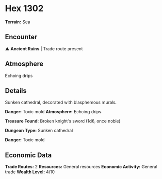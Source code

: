 # Hex 1302

**Terrain:** Sea

## Encounter
▲ **Ancient Ruins** | Trade route present

## Atmosphere
Echoing drips

## Details
Sunken cathedral, decorated with blasphemous murals.

**Danger:** Toxic mold
**Atmosphere:** Echoing drips

**Treasure Found:** Broken knight's sword (1d6, once noble)


**Dungeon Type:** Sunken cathedral

**Danger:** Toxic mold

## Economic Data
**Trade Routes:** 2
**Resources:** General resources
**Economic Activity:** General trade
**Wealth Level:** 4/10
